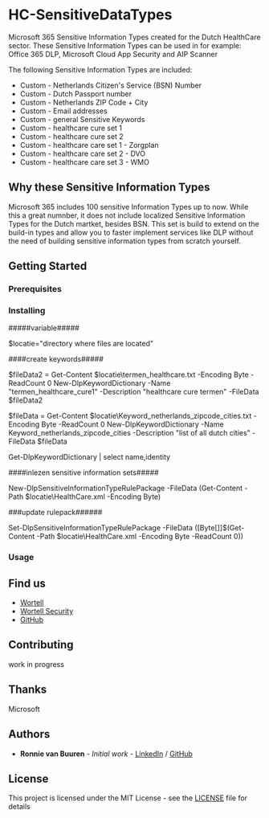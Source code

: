 # HC-SensitiveDataTypes
Microsoft 365 Sensitive Information Types created for the Dutch HealthCare sector. These Sensitive Information Types can be used in for example: Office 365 DLP, Microsoft Cloud App Security and AIP Scanner

The following Sensitive Information Types are included:
*	Custom - Netherlands Citizen's Service (BSN) Number
*	Custom - Dutch Passport number
*	Custom - Netherlands ZIP Code + City
* Custom - Email addresses
*	Custom - general Sensitive Keywords
*	Custom - healthcare cure set 1
*	Custom - healthcare cure set 2
*	Custom - healthcare care set 1 - Zorgplan
*	Custom - healthcare care set 2 - DVO
*	Custom - healthcare care set 3 - WMO

## Why these Sensitive Information Types
Microsoft 365 includes 100 sensitive Information Types up to now. While this a great numnber, it does not include localized Sensitive Information Types for the Dutch martket, besides BSN. This set is build to extend on the build-in types and allow you to faster implement services like DLP without the need of building sensitive information types from scratch yourself.

## Getting Started

### Prerequisites

### Installing


#####variable#####

$locatie="directory where files are located"

####create keywords#####

$fileData2 = Get-Content $locatie\termen_healthcare.txt -Encoding Byte -ReadCount 0
New-DlpKeywordDictionary -Name "termen_healthcare_cure1" -Description "healthcare cure termen" -FileData $fileData2

$fileData = Get-Content $locatie\Keyword_netherlands_zipcode_cities.txt -Encoding Byte -ReadCount 0
New-DlpKeywordDictionary -Name Keyword_netherlands_zipcode_cities -Description "list of all dutch cities" -FileData $fileData

Get-DlpKeywordDictionary | select name,identity

####inlezen sensitive information sets#####

New-DlpSensitiveInformationTypeRulePackage -FileData (Get-Content -Path $locatie\HealthCare.xml -Encoding Byte)

###update rulepack######

Set-DlpSensitiveInformationTypeRulePackage -FileData ([Byte[]]$(Get-Content -Path $locatie\HealthCare.xml -Encoding Byte -ReadCount 0))

### Usage


## Find us
* [Wortell](https://wortell.nl/)
* [Wortell Security](https://security.wortell.nl/)
* [GitHub](https://github.com/wortell/)

## Contributing

work in progress

## Thanks
Microsoft

## Authors

* **Ronnie van Buuren** - *Initial work* - [LinkedIn](https://www.linkedin.com/in/ronnievanbuuren/) / [GitHub](https://https://github.com/ronnievanbuuren)

## License

This project is licensed under the MIT License - see the [LICENSE](LICENSE) file for details
